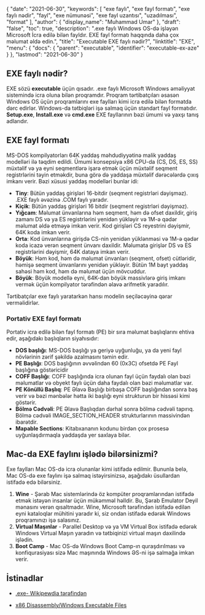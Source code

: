 {
  "date": "2021-06-30",
  "keywords": [
"exe faylı",
"exe fayl formatı",
"exe faylı nədir",
"fayl",
"exe nümunəsi",
"exe fayl uzantısı",
"uzadılması",
"format"
],
  "author": {
    "display_name": "Muhammad Umar"
},
  "draft": "false",
  "toc": true,
  "description": ".exe faylı Windows OS-də işləyən Microsoft İcra edilə bilən fayldır. EXE fayl formatı haqqında daha çox məlumat əldə edin.",
  "title": "Executable EXE faylı nədir?",
  "linktitle": "EXE",
  "menu": {
    "docs": {
      "parent": "executable",
      "identifier": "executable-ex-aze"
}
},
  "lastmod": "2021-06-30"
}

## EXE faylı nədir?

EXE sözü **executable** üçün qısadır. .exe faylı Microsoft Windows əməliyyat sistemində icra oluna bilən proqramdır. Proqram tərtibatçıları əsasən Windows OS üçün proqramlarını exe faylları kimi icra edilə bilən formatda dərc edirlər. Windows-da tətbiqləri işə salmaq üçün standart fayl formatıdır. **Setup.exe**, **Install.exe** və **cmd.exe** EXE fayllarının bəzi ümumi və yaxşı tanış adlarıdır.

## EXE fayl formatı

MS-DOS kompilyatorları 64K yaddaş məhdudiyyətinə malik yaddaş modelləri ilə təqdim edildi. Ümumi konsepsiya x86 CPU-da (CS, DS, ES, SS) müxtəlif və ya eyni seqmentlərə işarə etmək üçün müxtəlif seqment registrlərini təyin etməkdir, buna görə də yaddaşa müxtəlif dərəcələrdə çıxış imkanı verir. Bəzi xüsusi yaddaş modelləri bunlar idi:

- **Tiny**: Bütün yaddaş girişləri 16-bitdir (seqment registrləri dəyişməz). .EXE faylı əvəzinə .COM faylı yaradır.
- **Kiçik**: Bütün yaddaş girişləri 16 bitdir (seqment registrləri dəyişməz).
- **Yığcam**: Məlumat ünvanlarına həm seqment, həm də ofset daxildir, giriş zamanı DS və ya ES registrlərini yenidən yükləyir və 1M-ə qədər məlumat əldə etməyə imkan verir. Kod girişləri CS reyestrini dəyişmir, 64K koda imkan verir.
- **Orta**: Kod ünvanlarına girişdə CS-nin yenidən yüklənməsi və 1M-ə qədər koda icazə verən seqment ünvanı daxildir. Məlumata girişlər DS və ES registrlərini dəyişmir, 64K dataya imkan verir.
- **Böyük**: Həm kod, həm də məlumat ünvanları (seqment, ofset) cütləridir, həmişə seqment ünvanlarını yenidən yükləyir. Bütün 1M bayt yaddaş sahəsi həm kod, həm də məlumat üçün mövcuddur.
- **Böyük**: Böyük modellə eyni, 64K-dan böyük massivlərə giriş imkanı vermək üçün kompilyator tərəfindən əlavə arifmetik yaradılır.

Tərtibatçılar exe faylı yaratarkən hansı modelin seçiləcəyinə qərar verməlidirlər.

### Portativ EXE fayl formatı

Portativ icra edilə bilən fayl formatı (PE) bir sıra məlumat başlıqlarını ehtiva edir, aşağıdakı başlıqların siyahısıdır:

- **DOS başlığı**: MS-DOS başlığı ya geriyə uyğunluğu, ya da yeni fayl növlərinin zərif şəkildə azalmasını təmin edir.
- **PE Başlığı**: DOS başlığının əvvəlindən 60 (0x3C) ofsetdə PE Fayl başlığına göstəricidir
- **COFF Başlığı**: COFF başlığında icra olunan fayl üçün faydalı olan bəzi məlumatlar və obyekt faylı üçün daha faydalı olan bəzi məlumatlar var.
- **PE Könüllü Başlıq**: PE Əlavə Başlığı birbaşa COFF başlığından sonra baş verir və bəzi mənbələr hətta iki başlığı eyni strukturun bir hissəsi kimi göstərir.
- **Bölmə Cədvəli**: PE Əlavə Başlıqdan dərhal sonra bölmə cədvəli tapırıq. Bölmə cədvəli IMAGE_SECTION_HEADER strukturlarının massivindən ibarətdir.
- **Mapable Sections**: Kitabxananın kodunu birdən çox prosesə uyğunlaşdırmaqla yaddaşda yer saxlaya bilər.

## Mac-da EXE faylını işlədə bilərsinizmi?

Exe faylları Mac OS-də icra olunanlar kimi istifadə edilmir. Bununla belə, Mac OS-də exe faylını işə salmaq istəyirsinizsə, aşağıdakı üsullardan istifadə edə bilərsiniz.

 1. **Wine** - Şərab Mac sistemlərində öz kompüter proqramlarından istifadə etmək istəyən insanlar üçün mükəmməl həlldir. Bu, Şərab Emulator Deyil mənasını verən qısaltmadır. Wine, Microsoft tərəfindən istifadə edilən eyni kataloqlar mühitini yaradır ki, siz ondan istifadə edərək Windows proqramınızı işə salasınız.
 2. **Virtual Maşınlar** - Parallel Desktop və ya VM Virtual Box istifadə edərək Windows Virtual Maşın yaradın və tətbiqinizi virtual maşın daxilində işlədin.
 3. **Boot Camp** - Mac OS-də Windows Boot Camp-ın quraşdırılması və konfiqurasiyası sizə Mac maşınında Windows ƏS-ni işə salmağa imkan verir.

## İstinadlar

* [.exe- Wikipewdia tərəfindən](https://en.wikipedia.org/wiki/.exe)

* [x86 Disassembly/Windows Executable Files](https://en.wikibooks.org/wiki/X86_Disassembly/Windows_Executable_Files#MS-DOS_EXE_Files)


